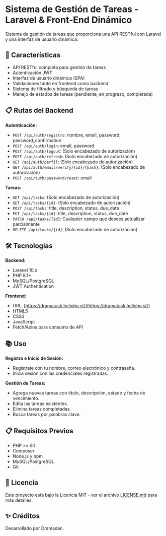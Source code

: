 # Sistema de Gestión de Tareas - Laravel & Front-End Dinámico

Sistema de gestión de tareas que proporciona una API RESTful con Laravel y una interfaz de usuario dinámica.

## 🚀 Características

- API RESTful completa para gestión de tareas
- Autenticación JWT
- Interfaz de usuario dinámica (SPA)
- Validaciones tanto en frontend como backend
- Sistema de filtrado y búsqueda de tareas
- Manejo de estados de tareas (pendiente, en progreso, completada)

## 📋 Rutas del Backend

**Autenticación:**
- `POST /api/auth/registro`: nombre, email, password, password_confirmation
- `POST /api/auth/login`: email, password
- `POST /api/auth/logout`: (Solo encabezado de autorización)
- `POST /api/auth/refresh`: (Solo encabezado de autorización)
- `GET /api/auth/perfil`: (Solo encabezado de autorización)
- `GET /api/auth/email/verify/{id}/{hash}`: (Solo encabezado de autorización)
- `POST /api/auth/password/reset`: email

**Tareas:**
- `GET /api/tasks`: (Solo encabezado de autorización)
- `GET /api/tasks/{id}`: (Solo encabezado de autorización)
- `POST /api/tasks`: title, description, status, due_date
- `PUT /api/tasks/{id}`: title, description, status, due_date
- `PATCH /api/tasks/{id}`: Cualquier campo que desees actualizar parcialmente
- `DELETE /api/tasks/{id}`: (Solo encabezado de autorización)

## 🛠️ Tecnologías

**Backend:**
- Laravel 10.x
- PHP 8.1+
- MySQL/PostgreSQL
- JWT Authentication

**Frontend:**
- URL: [https://dramatask.helioho.st/](https://dramatask.helioho.st/)
- HTML5
- CSS3
- JavaScript
- Fetch/Axios para consumo de API

## 📚 Uso

**Registro e Inicio de Sesión:**
- Regístrate con tu nombre, correo electrónico y contraseña.
- Inicia sesión con las credenciales registradas.

**Gestión de Tareas:**
- Agrega nuevas tareas con título, descripción, estado y fecha de vencimiento.
- Edita las tareas existentes.
- Elimina tareas completadas.
- Busca tareas por palabras clave.

## 📋 Requisitos Previos

- PHP >= 8.1
- Composer
- Node.js y npm
- MySQL/PostgreSQL
- Git

## 📄 Licencia

Este proyecto está bajo la Licencia MIT - ver el archivo [LICENSE.md](https://github.com/DrEureka/DramaTaskApi/blob/Main/LICENSE) para más detalles.

## ✨ Créditos

Desarrollado por Dramadan.
